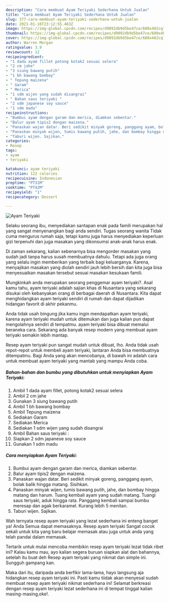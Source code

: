 ```yaml
---
description: "Cara membuat Ayam Teriyaki Sederhana Untuk Jualan"
title: "Cara membuat Ayam Teriyaki Sederhana Untuk Jualan"
slug: 377-cara-membuat-ayam-teriyaki-sederhana-untuk-jualan
date: 2021-01-16T23:12:55.463Z
image: https://img-global.cpcdn.com/recipes/d9092db9d5be47ce/680x482cq70/ayam-teriyaki-foto-resep-utama.jpg
thumbnail: https://img-global.cpcdn.com/recipes/d9092db9d5be47ce/680x482cq70/ayam-teriyaki-foto-resep-utama.jpg
cover: https://img-global.cpcdn.com/recipes/d9092db9d5be47ce/680x482cq70/ayam-teriyaki-foto-resep-utama.jpg
author: Warren Morgan
ratingvalue: 3.9
reviewcount: 12
recipeingredient:
- "1 dada ayam fillet potong kotak2 sesuai selera"
- "2 cm jahe"
- "3 siung bawang putih"
- "1 bh bawang bombay"
- " Tepung maizena"
- " Garam"
- " Merica"
- "1 sdm wijen yang sudah disangrai"
- " Bahan saus teriyaki "
- "2 sdm japanese soy sauce"
- "1 sdm madu"
recipeinstructions:
- "Bumbui ayam dengan garam dan merica, diamkan sebentar."
- "Balur ayam tipis2 dengan maizena."
- "Panaskan wajan datar. Beri sedikit minyak goreng, panggang ayam, bolak balik hingga matang. Sisihkan."
- "Panaskan minyak wijen, tumis bawang putih, jahe, dan bombay hingga matang dan harum. Tuang kembali ayam yang sudah matang. Tuangi saus teriyaki, aduk hingga rata. Panggang kembali sampai bumbu meresap dan agak berkaramel. Kurang lebih 5 menitan."
- "Taburi wijen. Sajikan."
categories:
- Resep
tags:
- ayam
- teriyaki

katakunci: ayam teriyaki 
nutrition: 122 calories
recipecuisine: Indonesian
preptime: "PT31M"
cooktime: "PT42M"
recipeyield: "1"
recipecategory: Dessert

---
```



![Ayam Teriyaki](https://img-global.cpcdn.com/recipes/d9092db9d5be47ce/680x482cq70/ayam-teriyaki-foto-resep-utama.jpg)

Selaku seorang ibu, menyediakan santapan enak pada famili merupakan hal yang sangat menyenangkan bagi anda sendiri. Tugas seorang  wanita Tidak cuma mengurus rumah saja, tetapi kamu juga harus menyediakan keperluan gizi terpenuhi dan juga masakan yang dikonsumsi anak-anak harus enak.

Di zaman  sekarang, kalian sebenarnya bisa mengorder masakan yang sudah jadi tanpa harus susah membuatnya dahulu. Tetapi ada juga orang yang selalu ingin memberikan yang terbaik bagi keluarganya. Karena, menyajikan masakan yang diolah sendiri jauh lebih bersih dan kita juga bisa menyesuaikan masakan tersebut sesuai masakan kesukaan famili. 



Mungkinkah anda merupakan seorang penggemar ayam teriyaki?. Asal kamu tahu, ayam teriyaki adalah sajian khas di Nusantara yang sekarang disukai oleh kebanyakan orang di berbagai daerah di Nusantara. Kita dapat menghidangkan ayam teriyaki sendiri di rumah dan dapat dijadikan hidangan favorit di akhir pekanmu.

Anda tidak usah bingung jika kamu ingin mendapatkan ayam teriyaki, karena ayam teriyaki mudah untuk ditemukan dan juga kalian pun dapat mengolahnya sendiri di tempatmu. ayam teriyaki bisa dibuat memalui beraneka cara. Sekarang ada banyak resep modern yang membuat ayam teriyaki semakin lebih mantap.

Resep ayam teriyaki pun sangat mudah untuk dibuat, lho. Anda tidak usah repot-repot untuk membeli ayam teriyaki, lantaran Anda bisa membuatnya ditempatmu. Bagi Anda yang akan mencobanya, di bawah ini adalah cara untuk membuat ayam teriyaki yang mantab yang mampu Anda coba.

<!--inarticleads1-->

##### Bahan-bahan dan bumbu yang dibutuhkan untuk menyiapkan Ayam Teriyaki:

1. Ambil 1 dada ayam fillet, potong kotak2 sesuai selera
1. Ambil 2 cm jahe
1. Gunakan 3 siung bawang putih
1. Ambil 1 bh bawang bombay
1. Ambil  Tepung maizena
1. Sediakan  Garam
1. Sediakan  Merica
1. Sediakan 1 sdm wijen yang sudah disangrai
1. Ambil  Bahan saus teriyaki :
1. Siapkan 2 sdm japanese soy sauce
1. Gunakan 1 sdm madu




<!--inarticleads2-->

##### Cara menyiapkan Ayam Teriyaki:

1. Bumbui ayam dengan garam dan merica, diamkan sebentar.
1. Balur ayam tipis2 dengan maizena.
1. Panaskan wajan datar. Beri sedikit minyak goreng, panggang ayam, bolak balik hingga matang. Sisihkan.
1. Panaskan minyak wijen, tumis bawang putih, jahe, dan bombay hingga matang dan harum. Tuang kembali ayam yang sudah matang. Tuangi saus teriyaki, aduk hingga rata. Panggang kembali sampai bumbu meresap dan agak berkaramel. Kurang lebih 5 menitan.
1. Taburi wijen. Sajikan.




Wah ternyata resep ayam teriyaki yang lezat sederhana ini enteng banget ya! Anda Semua dapat memasaknya. Resep ayam teriyaki Sangat cocok sekali untuk kita yang baru belajar memasak atau juga untuk anda yang telah pandai dalam memasak.

Tertarik untuk mulai mencoba membikin resep ayam teriyaki lezat tidak ribet ini? Kalau kamu mau, ayo kalian segera buruan siapkan alat dan bahannya, setelah itu buat deh Resep ayam teriyaki yang nikmat dan simple ini. Sungguh gampang kan. 

Maka dari itu, daripada anda berfikir lama-lama, hayo langsung aja hidangkan resep ayam teriyaki ini. Pasti kamu tiidak akan menyesal sudah membuat resep ayam teriyaki nikmat sederhana ini! Selamat berkreasi dengan resep ayam teriyaki lezat sederhana ini di tempat tinggal kalian masing-masing,oke!.

